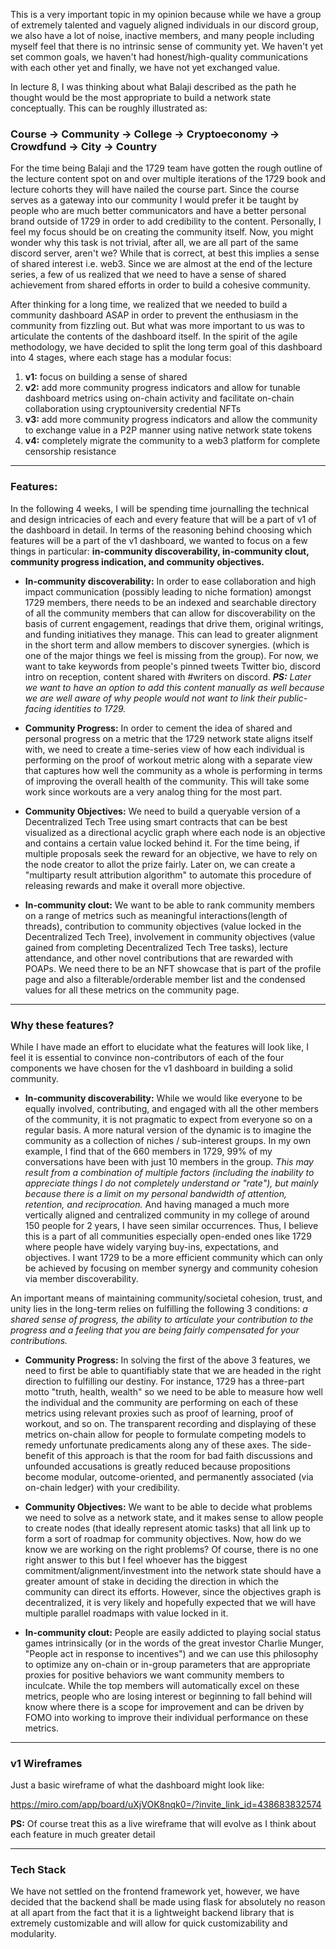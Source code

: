 This is a very important topic in my opinion because while we have a group of extremely talented and vaguely aligned individuals in our discord group, we also have a lot of noise, inactive members, and many people including myself feel that there is no intrinsic sense of community yet. We haven't yet set common goals, we haven't had honest/high-quality communications with each other yet and finally, we have not yet exchanged value.

In lecture 8, I was thinking about what Balaji described as the path he thought would be the most appropriate to build a network state conceptually. This can be roughly illustrated as:

### Course → Community → College → Cryptoeconomy → Crowdfund → City → Country

For the time being Balaji and the 1729 team have gotten the rough outline of the lecture content spot on and over multiple iterations of the 1729 book and lecture cohorts they will have nailed the course part. Since the course serves as a gateway into our community I would prefer it be taught by people who are much better communicators and have a better personal brand outside of 1729 in order to add credibility to the content. Personally, I feel my focus should be on creating the community itself. Now, you might wonder why this task is not trivial, after all, we are all part of the same discord server, aren't we? While that is correct, at best this implies a sense of shared interest i.e. web3. Since we are almost at the end of the lecture series, a few of us realized that we need to have a sense of shared achievement from shared efforts in order to build a cohesive community.

After thinking for a long time, we realized that we needed to build a community dashboard ASAP in order to prevent the enthusiasm in the community from fizzling out. But what was more important to us was to articulate the contents of the dashboard itself. In the spirit of the agile methodology, we have decided to split the long term goal of this dashboard into 4 stages, where each stage has a modular focus:

1.  **v1:** focus on building a sense of shared
2.  **v2:** add more community progress indicators and allow for tunable dashboard metrics using on-chain activity and facilitate on-chain collaboration using cryptouniversity credential NFTs
3.  **v3:** add more community progress indicators and allow the community to exchange value in a P2P manner using native network state tokens
4.  **v4:** completely migrate the community to a web3 platform for complete censorship resistance

* * * * *

### Features:

In the following 4 weeks, I will be spending time journalling the technical and design intricacies of each and every feature that will be a part of v1 of the dashboard in detail. In terms of the reasoning behind choosing which features will be a part of the v1 dashboard, we wanted to focus on a few things in particular: **in-community discoverability, in-community clout, community progress indication, and community objectives.**

-   **In-community discoverability:** In order to ease collaboration and high impact communication (possibly leading to niche formation) amongst 1729 members, there needs to be an indexed and searchable directory of all the community members that can allow for discoverability on the basis of current engagement, readings that drive them, original writings, and funding initiatives they manage. This can lead to greater alignment in the short term and allow members to discover synergies. (which is one of the major things we feel is missing from the group). For now, we want to take keywords from people's pinned tweets Twitter bio, discord intro on reception, content shared with #writers on discord. ***PS:** Later we want to have an option to add this content manually as well because we are well aware of why people would not want to link their public-facing identities to 1729.*

-   **Community Progress:** In order to cement the idea of shared and personal progress on a metric that the 1729 network state aligns itself with, we need to create a time-series view of how each individual is performing on the proof of workout metric along with a separate view that captures how well the community as a whole is performing in terms of improving the overall health of the community. This will take some work since workouts are a very analog thing for the most part.

-   **Community Objectives:** We need to build a queryable version of a Decentralized Tech Tree using smart contracts that can be best visualized as a directional acyclic graph where each node is an objective and contains a certain value locked behind it. For the time being, if multiple proposals seek the reward for an objective, we have to rely on the node creator to allot the prize fairly. Later on, we can create a "multiparty result attribution algorithm" to automate this procedure of releasing rewards and make it overall more objective.

-   **In-community clout:** We want to be able to rank community members on a range of metrics such as meaningful interactions(length of threads), contribution to community objectives (value locked in the Decentralized Tech Tree), involvement in community objectives (value gained from completing Decentralized Tech Tree tasks), lecture attendance, and other novel contributions that are rewarded with POAPs. We need there to be an NFT showcase that is part of the profile page and also a filterable/orderable member list and the condensed values for all these metrics on the community page.

* * * * *

### Why these features?

While I have made an effort to elucidate what the features will look like, I feel it is essential to convince non-contributors of each of the four components we have chosen for the v1 dashboard in building a solid community.

-   **In-community discoverability:** While we would like everyone to be equally involved, contributing, and engaged with all the other members of the community, it is not pragmatic to expect from everyone so on a regular basis. A more natural version of the dynamic is to imagine the community as a collection of niches / sub-interest groups. In my own example, I find that of the 660 members in 1729, 99% of my conversations have been with just 10 members in the group. *This may result from a combination of multiple factors (including the inability to appreciate things I do not completely understand or "rate"), but mainly because there is a limit on my personal bandwidth of attention, retention, and reciprocation.* And having managed a much more vertically aligned and centralized community in my college of around 150 people for 2 years, I have seen similar occurrences. Thus, I believe this is a part of all communities especially open-ended ones like 1729 where people have widely varying buy-ins, expectations, and objectives. I want 1729 to be a more efficient community which can only be achieved by focusing on member synergy and community cohesion via member discoverability.

An important means of maintaining community/societal cohesion, trust, and unity lies in the long-term relies on fulfilling the following 3 conditions: *a shared sense of progress, the ability to articulate your contribution to the progress and a feeling that you are being fairly compensated for your contributions.*

-   **Community Progress:** In solving the first of the above 3 features, we need to first be able to quantifiably state that we are headed in the right direction to fulfilling our destiny. For instance, 1729 has a three-part motto "truth, health, wealth" so we need to be able to measure how well the individual and the community are performing on each of these metrics using relevant proxies such as proof of learning, proof of workout, and so on. The transparent recording and displaying of these metrics on-chain allow for people to formulate competing models to remedy unfortunate predicaments along any of these axes. The side-benefit of this approach is that the room for bad faith discussions and unfounded accusations is greatly reduced because propositions become modular, outcome-oriented, and permanently associated (via on-chain ledger) with your credibility.

-   **Community Objectives:** We want to be able to decide what problems we need to solve as a network state, and it makes sense to allow people to create nodes (that ideally represent atomic tasks) that all link up to form a sort of roadmap for community objectives. Now, how do we know we are working on the right problems? Of course, there is no one right answer to this but I feel whoever has the biggest commitment/alignment/investment into the network state should have a greater amount of stake in deciding the direction in which the community can direct its efforts. However, since the objectives graph is decentralized, it is very likely and hopefully expected that we will have multiple parallel roadmaps with value locked in it.

-   **In-community clout:** People are easily addicted to playing social status games intrinsically (or in the words of the great investor Charlie Munger, "People act in response to incentives") and we can use this philosophy to optimize any on-chain or in-group parameters that are appropriate proxies for positive behaviors we want community members to inculcate. While the top members will automatically excel on these metrics, people who are losing interest or beginning to fall behind will know where there is a scope for improvement and can be driven by FOMO into working to improve their individual performance on these metrics.

* * * * *

### v1 Wireframes

Just a basic wireframe of what the dashboard might look like:

[](https://miro.com/app/board/uXjVOK8nqk0=/?invite_link_id=438683832574)<https://miro.com/app/board/uXjVOK8nqk0=/?invite_link_id=438683832574>

**PS:** Of course treat this as a live wireframe that will evolve as I think about each feature in much greater detail

* * * * *

### Tech Stack

We have not settled on the frontend framework yet, however, we have decided that the backend shall be made using flask for absolutely no reason at all apart from the fact that it is a lightweight backend library that is extremely customizable and will allow for quick customizability and modularity.